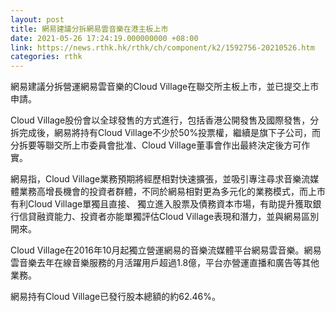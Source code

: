 ```yaml
---
layout: post
title: 網易建議分拆網易雲音樂在港主板上市
date: 2021-05-26 17:24:19.000000000 +08:00
link: https://news.rthk.hk/rthk/ch/component/k2/1592756-20210526.htm
categories: rthk
---
```


網易建議分拆營運網易雲音樂的Cloud Village在聯交所主板上市，並已提交上市申請。

Cloud Village股份會以全球發售的方式進行，包括香港公開發售及國際發售，分拆完成後，網易將持有Cloud Village不少於50%投票權，繼續是旗下子公司，而分拆要等聯交所上市委員會批准、Cloud Village董事會作出最終決定後方可作實。

網易指，Cloud Village業務預期將經歷相對快速擴張，並吸引專注尋求音樂流媒體業務高增長機會的投資者群體，不同於網易相對更為多元化的業務模式，而上市有利Cloud Village單獨且直接、 獨立進入股票及債務資本市場，有助提升獲取銀行信貸融資能力、投資者亦能單獨評估Cloud  Village表現和潛力，並與網易區別開來。

Cloud Village在2016年10月起獨立營運網易的音樂流媒體平台網易雲音樂。網易雲音樂去年在線音樂服務的月活躍用戶超過1.8億，平台亦營運直播和廣告等其他業務。

網易持有Cloud Village已發行股本總額的約62.46%。
